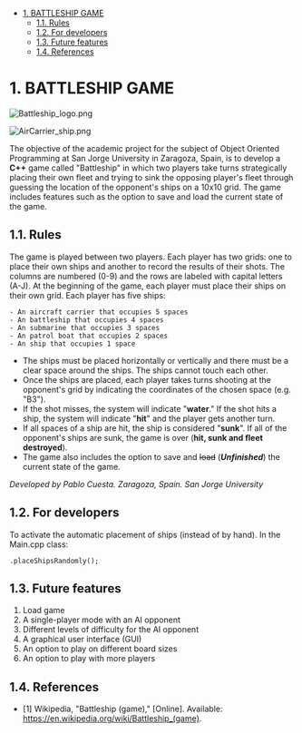 - [1. BATTLESHIP GAME](#1-battleship-game)
  - [1.1. Rules](#11-rules)
  - [1.2. For developers](#12-for-developers)
  - [1.3. Future features](#13-future-features)
  - [1.4. References](#14-references)

# 1. BATTLESHIP GAME

![Battleship_logo.png](https://github.com/PabloCuestaMorer/battleship-game/assets/images/battleship_logo.png)

![AirCarrier_ship.png](https://github.com/PabloCuestaMorer/battleship-game/assets/images/ship.png)

The objective of the academic project for the subject of Object Oriented Programming at San Jorge University in Zaragoza, Spain, is to develop a **C++** game called "Battleship" in which two players take turns strategically placing their own fleet and trying to sink the opposing player's fleet through guessing the location of the opponent's ships on a 10x10 grid. The game includes features such as the option to save and load the current state of the game.

## 1.1. Rules

The game is played between two players.
Each player has two grids: one to place their own ships and another to record the results of their shots.
The columns are numbered (0-9) and the rows are labeled with capital letters (A-J).
At the beginning of the game, each player must place their ships on their own grid. Each player has five ships:

    - An aircraft carrier that occupies 5 spaces
    - An battleship that occupies 4 spaces
    - An submarine that occupies 3 spaces
    - An patrol boat that occupies 2 spaces
    - An ship that occupies 1 space

- The ships must be placed horizontally or vertically and there must be a clear space around the ships. The ships cannot touch each other.
- Once the ships are placed, each player takes turns shooting at the opponent's grid by indicating the coordinates of the chosen space (e.g. "B3").
- If the shot misses, the system will indicate "**water**." If the shot hits a ship, the system will indicate "**hit**" and the player gets another turn.
- If all spaces of a ship are hit, the ship is considered "**sunk**". If all of the opponent's ships are sunk, the game is over (**hit, sunk and fleet destroyed**).
- The game also includes the option to save and ~~load~~ (**_Unfinished_**) the current state of the game.

*Developed by Pablo Cuesta. Zaragoza, Spain. San Jorge University*

## 1.2. For developers

To activate the automatic placement of ships (instead of by hand).
In the Main.cpp class:

    .placeShipsRandomly();

## 1.3. Future features

1. Load game
2. A single-player mode with an AI opponent
3. Different levels of difficulty for the AI opponent
4. A graphical user interface (GUI)
5. An option to play on different board sizes
6. An option to play with more players

## 1.4. References

- [1] Wikipedia, "Battleship (game)," [Online]. Available: https://en.wikipedia.org/wiki/Battleship_(game).